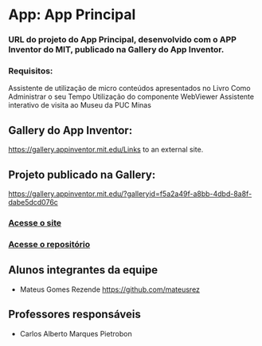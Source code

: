# App: App Principal
### URL do projeto do App Principal, desenvolvido com o APP Inventor do MIT, publicado na Gallery do App Inventor.


### Requisitos:
Assistente de utilização de micro conteúdos apresentados no Livro Como Administrar o seu Tempo
Utilização do componente WebViewer
Assistente interativo de visita ao Museu da PUC Minas

 

 

 

## Gallery do App Inventor:
https://gallery.appinventor.mit.edu/Links to an external site.

## Projeto publicado na Gallery:
https://gallery.appinventor.mit.edu/?galleryid=f5a2a49f-a8bb-4dbd-8a8f-dabe5dcd076c


### [Acesse o site](https://mateusrez.github.io/LIP-APP/ "ReBUILD")
### [Acesse o repositório](https://github.com/mateusrez/LIP-APP/ "Open")




## Alunos integrantes da equipe

* Mateus Gomes Rezende
https://github.com/mateusrez


## Professores responsáveis

* Carlos Alberto Marques Pietrobon
